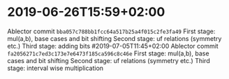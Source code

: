 # 2019-06-26T15:59+02:00
Ablector commit `bba057c788bb1fcc64a517b25a4f015c2fe3fa49`
First stage: mul(a,b), base cases and bit shifting
Second stage: uf relations (symmetry etc.)
Third stage: adding bits
#2019-07-05T11:45+02:00
Ablector commit `fa2056271c7ed3c173e7e6473f185ca596c8c46e`
First stage: mul(a,b), base cases and bit shifting
Second stage: uf relations (symmetry etc.)
Third stage: interval wise multiplication